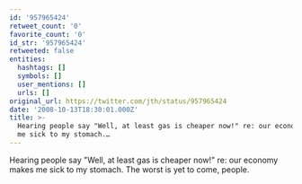 ```yaml
---
id: '957965424'
retweet_count: '0'
favorite_count: '0'
id_str: '957965424'
retweeted: false
entities:
  hashtags: []
  symbols: []
  user_mentions: []
  urls: []
original_url: https://twitter.com/jth/status/957965424
date: '2008-10-13T18:30:01.000Z'
title: >-
  Hearing people say "Well, at least gas is cheaper now!" re: our economy makes
  me sick to my stomach.…
---
```


Hearing people say "Well, at least gas is cheaper now!" re: our economy makes me sick to my stomach. The worst is yet to come, people.